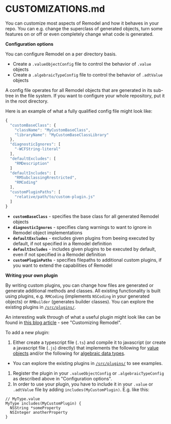 # CUSTOMIZATIONS.md

You can customize most aspects of Remodel and how it behaves in your repo. You can e.g. change the superclass of generated objects, turn some features on or off or even completely change what code is generated.

**Configuration options**

You can configure Remodel on a per directory basis.

-  Create a `.valueObjectConfig` file to control the behavior of `.value` objects
-  Create a `.algebraicTypeConfig` file to control the behavior of `.adtValue` objects

A config file operates for all Remodel objects that are generated in its sub-tree in the file system. If you want to configure your whole repository, put it in the root directory.

Here is an example of what a fully qualified config file might look like:

```javascript
{
  "customBaseClass": {
    "className": "MyCustomBaseClass",
    "libraryName": "MyCustomBaseClassLibrary"
  },
  "diagnosticIgnores": [
    "-WCFString-literal"
  ],
  "defaultExcludes": [
    "RMDescription"
  ]
  "defaultIncludes": [
    "RMSubclassingRrestricted",
    "RMCoding"
  ],
  "customPluginPaths": [
    "relative/path/to/custom-plugin.js"
  ]
}
```

- **`customBaseClass`** - specifies the base class for all generated Remodel objects
- **`diagnosticIgnores`** - specifies clang warnings to want to ignore in Remodel object implementations
- **`defaultExcludes`** - excludes given plugins from beeing executed by default, if not specified in a Remodel definition
- **`defaultIncludes`** - includes given plugins to be executed by default, even if not specified in a Remodel definition
- **`customPluginPaths`** - specifies filepaths to additional custom plugins, if you want to extend the capabilities of Remodel

**Writing your own plugin**

By writing custom plugins, you can change how files are generated or generate additional methods and classes. All existing functionality is built using plugins, e.g. `RMCoding` (implements `NSCoding` in your generated objects) or `RMBuilder` (generates builder classes). You can explore the existing plugins in [`/src/plugins/`](https://github.com/facebook/remodel/tree/master/src/plugins).

An interesting walk through of what a useful plugin might look like can be found in [this blog article](https://code.facebook.com/posts/1154141864616569/building-and-managing-ios-model-objects-with-remodel/) - see "Customizing Remodel".

To add a new plugin:

1. Either create a typescript file (`.ts`) and compile it to javascript (or create a javascript file (`.js`) directly) that implements the following for [value objects](https://github.com/facebook/remodel/blob/master/src/object-spec.ts#L43) and/or the following for [algebraic data types](https://github.com/facebook/remodel/blob/master/src/algebraic-type.ts#L83).
  - You can explore the existing plugins in [`/src/plugins/`](https://github.com/facebook/remodel/tree/master/src/plugins) to see examples.
1. Register the plugin in your `.valueObjectConfig` or `.algebraicTypeConfig` as described above in "Configuration options".
1. In order to use your plugin, you have to include it in your `.value` or `.adtValue` file by adding `includes(MyCustomPlugin)`. E.g. like this:

```
// MyType.value
MyType includes(MyCustomPlugin) {
  NSString *someProperty
  NSInteger anotherProperty
}
```
